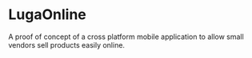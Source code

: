 # LugaOnline
A proof of concept of a cross platform mobile application to allow small vendors sell products easily online. 
